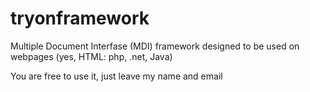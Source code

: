 # tryonframework
Multiple Document Interfase (MDI) framework designed to be used on webpages (yes, HTML: php, .net, Java)

You are free to use it, just leave my name and email
